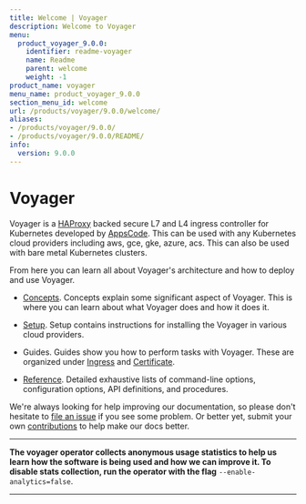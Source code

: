 ```yaml
---
title: Welcome | Voyager
description: Welcome to Voyager
menu:
  product_voyager_9.0.0:
    identifier: readme-voyager
    name: Readme
    parent: welcome
    weight: -1
product_name: voyager
menu_name: product_voyager_9.0.0
section_menu_id: welcome
url: /products/voyager/9.0.0/welcome/
aliases:
- /products/voyager/9.0.0/
- /products/voyager/9.0.0/README/
info:
  version: 9.0.0
---
```


# Voyager

Voyager is a [HAProxy](http://www.haproxy.org/) backed secure L7 and L4 ingress controller for Kubernetes developed by [AppsCode](https://appscode.com). This can be used with any Kubernetes cloud providers including aws, gce, gke, azure, acs. This can also be used with bare metal Kubernetes clusters.

From here you can learn all about Voyager's architecture and how to deploy and use Voyager.

- [Concepts](/products/voyager/9.0.0/concepts/). Concepts explain some significant aspect of Voyager. This
is where you can learn about what Voyager does and how it does it.

- [Setup](/products/voyager/9.0.0/setup/). Setup contains instructions for installing
  the Voyager in various cloud providers.

- Guides. Guides show you how to perform tasks with Voyager. These are organized under [Ingress](/products/voyager/9.0.0/guides/ingress) and [Certificate](/products/voyager/9.0.0/guides/certificate).

- [Reference](/products/voyager/9.0.0/reference/). Detailed exhaustive lists of
command-line options, configuration options, API definitions, and procedures.

We're always looking for help improving our documentation, so please don't hesitate to
[file an issue](https://github.com/appscode/voyager/issues/new) if you see some problem.
Or better yet, submit your own [contributions](/products/voyager/9.0.0/CONTRIBUTING) to help
make our docs better.

---

**The voyager operator collects anonymous usage statistics to help us learn how the software is being used and how we can improve it.
To disable stats collection, run the operator with the flag** `--enable-analytics=false`.

---

